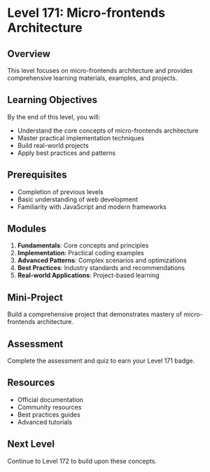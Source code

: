 # Level 171: Micro-frontends Architecture

## Overview
This level focuses on micro-frontends architecture and provides comprehensive learning materials, examples, and projects.

## Learning Objectives
By the end of this level, you will:
- Understand the core concepts of micro-frontends architecture
- Master practical implementation techniques
- Build real-world projects
- Apply best practices and patterns

## Prerequisites
- Completion of previous levels
- Basic understanding of web development
- Familiarity with JavaScript and modern frameworks

## Modules
1. **Fundamentals**: Core concepts and principles
2. **Implementation**: Practical coding examples
3. **Advanced Patterns**: Complex scenarios and optimizations
4. **Best Practices**: Industry standards and recommendations
5. **Real-world Applications**: Project-based learning

## Mini-Project
Build a comprehensive project that demonstrates mastery of micro-frontends architecture.

## Assessment
Complete the assessment and quiz to earn your Level 171 badge.

## Resources
- Official documentation
- Community resources
- Best practices guides
- Advanced tutorials

## Next Level
Continue to Level 172 to build upon these concepts.
